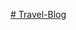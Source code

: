 [# Travel-Blog](https://cad-personal-travel-blog.s3.ams03.cloud-object-storage.appdomain.cloud/index.html)
